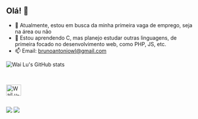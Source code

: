 ## Olá! 👋

- 🔭 Atualmente, estou em busca da minha primeira vaga de emprego, seja na área ou não
- 🌱 Estou aprendendo C, mas planejo estudar outras linguagens, de primeira focado no desenvolvimento web, como PHP, JS, etc.
- 📫 Email: brunoantoniowl@gmail.com

![Wai Lu's GitHub stats](https://github-readme-stats.vercel.app/api?username=brunowl-dev&show_icons=true&theme=transpaent)
##
<div style="display: inline_block"><br>
  <img align="center" alt="WaiLu-C" height="30" width="40" src="https://cdn.jsdelivr.net/gh/devicons/devicon@latest/icons/c/c-original.svg">
</div>

##
<div> 
  <a href = "mailto:brunoantoniowl@gmail.com"><img src="https://img.shields.io/badge/-Gmail-%23333?style=for-the-badge&logo=gmail&logoColor=white" target="_blank"></a>
  <a href="https://www.linkedin.com/in/bruno-wai-lu-981443277/" target="_blank"><img src="https://img.shields.io/badge/-LinkedIn-%230077B5?style=for-the-badge&logo=linkedin&logoColor=white" target="_blank"></a> 
</div>
